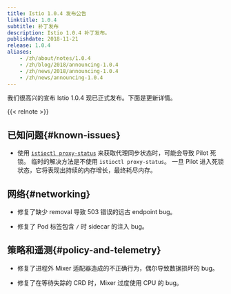 ```yaml
---
title: Istio 1.0.4 发布公告
linktitle: 1.0.4
subtitle: 补丁发布
description: Istio 1.0.4 补丁发布。
publishdate: 2018-11-21
release: 1.0.4
aliases:
    - /zh/about/notes/1.0.4
    - /zh/blog/2018/announcing-1.0.4
    - /zh/news/2018/announcing-1.0.4
    - /zh/news/announcing-1.0.4
---
```


我们很高兴的宣布 Istio 1.0.4 现已正式发布。下面是更新详情。

{{< relnote >}}

## 已知问题{#known-issues}

- 使用 [`istioctl proxy-status`](/zh/docs/reference/commands/istioctl/#istioctl-proxy-status) 来获取代理同步状态时，可能会导致 Pilot 死锁。
  临时的解决方法是不使用 `istioctl proxy-status`。
  一旦 Pilot 进入死锁状态，它将表现出持续的内存增长，最终耗尽内存。

## 网络{#networking}

- 修复了缺少 removal 导致 503 错误的远古 endpoint bug。

- 修复了 Pod 标签包含 `/` 时 sidecar 的注入 bug。

## 策略和遥测{#policy-and-telemetry}

- 修复了进程外 Mixer 适配器造成的不正确行为，偶尔导致数据损坏的 bug。

- 修复了在等待失踪的 CRD 时，Mixer 过度使用 CPU 的 bug。
